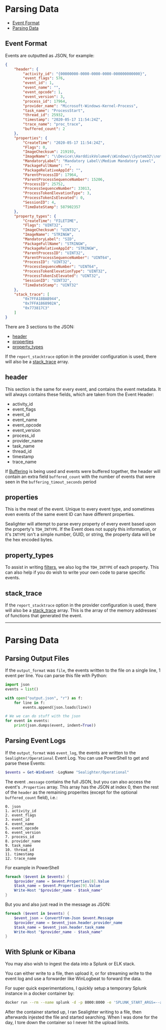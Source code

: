 # Parsing Data
 - [Event Format](#Event%20Format)
 - [Parsing Data](#Parsing%20Data)


## Event Format
Events are outputted as JSON, for example:
```json
{
    "header": {
        "activity_id": "{00000000-0000-0000-0000-000000000000}",
        "event_flags": 576,
        "event_id": 1,
        "event_name": "",
        "event_opcode": 1,
        "event_version": 3,
        "process_id": 17964,
        "provider_name": "Microsoft-Windows-Kernel-Process",
        "task_name": "ProcessStart",
        "thread_id": 25932,
        "timestamp": "2020-05-17 11:54:24Z",
        "trace_name": "proc_trace",
        "buffered_count": 2
    },
    "properties": {
        "CreateTime": "2020-05-17 11:54:24Z",
        "Flags": 0,
        "ImageChecksum": 219193,
        "ImageName": "\\Device\\HarddiskVolume4\\Windows\\System32\\notepad.exe",
        "MandatoryLabel": "Mandatory Label\\Medium Mandatory Level",
        "PackageFullName": "",
        "PackageRelativeAppId": "",
        "ParentProcessID": 17964,
        "ParentProcessSequenceNumber": 15206,
        "ProcessID": 25752,
        "ProcessSequenceNumber": 33013,
        "ProcessTokenElevationType": 3,
        "ProcessTokenIsElevated": 0,
        "SessionID": 4,
        "TimeDateStamp": 587902357
    },
    "property_types": {
        "CreateTime": "FILETIME",
        "Flags": "UINT32",
        "ImageChecksum": "UINT32",
        "ImageName": "STRINGW",
        "MandatoryLabel": "SID",
        "PackageFullName": "STRINGW",
        "PackageRelativeAppId": "STRINGW",
        "ParentProcessID": "UINT32",
        "ParentProcessSequenceNumber": "UINT64",
        "ProcessID": "UINT32",
        "ProcessSequenceNumber": "UINT64",
        "ProcessTokenElevationType": "UINT32",
        "ProcessTokenIsElevated": "UINT32",
        "SessionID": "UINT32",
        "TimeDateStamp": "UINT32"
    },
    "stack_trace": [
        "0x7FFA18BAB944",
        "0x7FFA1868902A",
        "0x773817C3"
    ]
}
```


There are 3 sections to the JSON:
 - [header](#header)
 - [properties](#properties)
 - [property_types](#property_types)

If the `report_stacktrace` option in the provider configuration is used,
there will also be a [stack_trace](#stack_trace) array.


## header
This section is the same for every event, and contains the event metadata.
It will always contains these fields, which are taken from the Event Header:
- activity_id
- event_flags
- event_id
- event_name
- event_opcode
- event_version
- process_id
- provider_name
- task_name
- thread_id
- timestamp
- trace_name

If [Buffering](BUFFERING.md) is being used and events were buffered together,
the header will contain an extra field `buffered_count` with the number of events
that were seen in the `buffering_timout_seconds` period

## properties
This is the meat of the event. Unique to every event type, and sometimes even events of the same event ID can have different properties.

Sealighter will attempt to parse every property of every event based upon the property's `TDH_INTYPE`. If the Event does not supply this information, or it's `INTYPE` isn't a simple number, GUID, or string, the property data will be the hex encoded bytes.

## property_types
To assist in writing [filters](FILTERING.md), we also log the `TDH_INTYPE` of each property. This can also help if you do wish to write your own code to parse specific events.

## stack_trace
If the `report_stacktrace` option in the provider configuration is used,
there will also be a [stack_trace](#stack_trace) array. This is the array of the memory addresses`
of functions that generated the event.


_____________


# Parsing Data

## Parsing Output Files
If the `output_format` was `file`, the events written to the file on a single line, 1 event per line. You can parse this file with Python:
```python
import json
events = list()

with open("output.json", "r") as f:
    for line in f:
        events.append(json.loads(line))

# We we can do stuff with the json
for event in events:
    print(json.dumps(event, indent=True))

```

## Parsing Event Logs
If the `output_format` was `event_log`, the events are written to the `Sealighter/Operational` Event Log. You can use PowerShell to get and parse these Events:
```powershell
$events = Get-WinEvent -LogName "Sealighter/Operational"
```

The event `.message` contains the full JSON, but you can also access the event's `.Properties` array.
This array has the JSON at index 0, then the rest of the `header` as the remaining properites (except for the optional `buffered_count` field), i.e.:
```
0. json
1. activity_id
2. event_flags
3. event_id
4. event_name
5. event_opcode
6. event_version
7. process_id
8. provider_name
9. task_name
10. thread_id
11. timestamp
12. trace_name
```
For example in PowerShell
```powershell
foreach ($event in $events) {
    $provider_name = $event.Properties[8].Value
    $task_name = $event.Properties[9].Value
    Write-Host "$provider_name - $task_name"
}
```
But you and also just read in the message as JSON:
```powershell
foreach ($event in $events) {
    $event_json = ConvertFrom-Json $event.Message
    $provider_name = $event_json.header.provider_name
    $task_name = $event_json.header.task_name
    Write-Host "$provider_name - $task_name"
}
```


## With Splunk or Kibana
You may also wish to ingest the data into a Splunk or ELK stack.

You can either write to a file, then upload it, or for streaming write to the event log and use a forwarder like WinLogbeat to forward the data.


For super quick experimentations, I quickly setup a temporary Splunk instance in a docker container by:
```bash
docker run --rm --name splunk -d -p 8000:8000 -e 'SPLUNK_START_ARGS=--accept-license' -e 'SPLUNK_PASSWORD=sealighter' splunk/splunk:latest
```
After the container started up, I ran Sealighter writing to a file, then afterwards injested the file and started searching. When I was done for the day, I tore down the container so I never hit the upload limits.